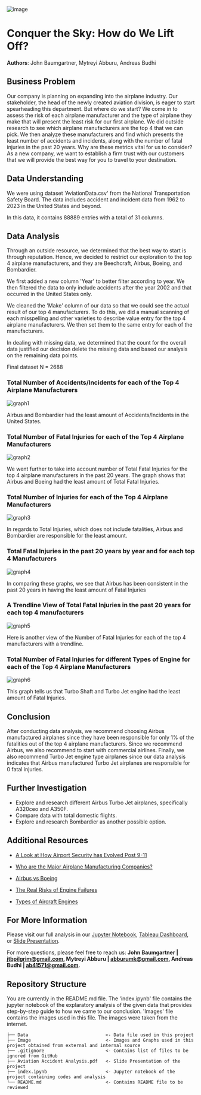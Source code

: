 ![image](https://assets.gulfstream.aero/thedotcom/images/aircraft/g650er/d_g650ER_a_mkt_00186_v02r01_web.jpg)

# Conquer the Sky: How do We Lift Off?

**Authors**: John Baumgartner, Mytreyi Abburu, Andreas Budhi


## Business Problem

 Our company is planning on expanding into the airplane industry. Our stakeholder, the head of the newly created aviation division, is eager to start spearheading this department. But where do we start? We come in to assess the risk of each airplane manufacturer and the type of airplane they make that will present the least risk for our first airplane. We did outside research to see which airplane manufacturers are the top 4 that we can pick. We then analyze these manufacturers and find which presents the least number of accidents and incidents, along with the number of fatal injuries in the past 20 years. Why are these metrics vital for us to consider? As a new company, we want to establish a firm trust with our customers that we will provide the best way for you to travel to your destination.


## Data Understanding

We were using dataset 'AviationData.csv' from the National Transportation Safety Board.  The data includes accident and incident data from 1962 to 2023 in the United States and beyond.

In this data, it contains 88889 entries with a total of 31 columns. 

## Data Analysis

Through an outside resource, we determined that the best way to start is through reputation. Hence, we decided to restrict our exploration to the top 4 airplane manufacturers, and they are Beechcraft, Airbus, Boeing, and Bombardier.

We first added a new column 'Year' to better filter according to year. We then filtered the data to only include accidents after the year 2002 and that occurred in the United States only. 

We cleaned the 'Make' column of our data so that we could see the actual result of our top 4 manufacturers. To do this, we did a manual scanning of each misspelling and other varieties to describe value entry for the top 4 airplane manufacturers. We then set them to the same entry for each of the manufacturers.

In dealing with missing data, we determined that the count for the overall data justified our decision delete the missing data and based our analysis on the remaining data points.

Final dataset N = 2688


### Total Number of Accidents/Incidents for each of the Top 4 Airplane Manufacturers
![graph1](./Image/manufacturersVSaccidents.png)

Airbus and Bombardier had the least amount of Accidents/Incidents in the United States.


### Total Number of Fatal Injuries for each of the Top 4 Airplane Manufacturers
![graph2](./Image/ManufacturersVSFatalInjuries.png)

We went further to take into account number of Total Fatal Injuries for the top 4 airplane manufacturers in the past 20 years. The graph shows that Airbus and Boeing had the least amount of Total Fatal Injuries.

### Total Number of Injuries for each of the Top 4 Airplane Manufacturers
![graph3](./Image/ManufacturersVSTotalInjuries.png)

In regards to Total Injuries, which does not include fatalities, Airbus and Bombardier are responsible for the least amount. 

### Total Fatal Injuries in the past 20 years by year and for each top 4 Manufacturers
![graph4](./Image/FatalInjuriesOverYearsbyManufacturers.png)

In comparing these graphs, we see that Airbus has been consistent in the past 20 years in having the least amount of Fatal Injuries

### A Trendline View of Total Fatal Injuries in the past 20 years for each top 4 manufacturers
![graph5](./Image/FatalInjuriesTrendline.png)

Here is another view of the Number of Fatal Injuries for each of the top 4 manufacturers with a trendline.


### Total Number of Fatal Injuries for different Types of Engine for each of the Top 4 Airplane Manufacturers
![graph6](./Image/TypeofEngineIncidentsVSManufacturers.png)

This graph tells us that Turbo Shaft and Turbo Jet engine had the least amount of Fatal Injuries.

## Conclusion

After conducting data analysis, we recommend choosing Airbus manufactured airplanes since they have been responsible for only 1% of the fatalities out of the top 4 airplane manufacturers. Since we recommend Airbus, we also recommend to start with commercial airlines. Finally, we also recommend Turbo Jet engine type airplanes since our data analysis indicates that Airbus manufactured Turbo Jet airplanes are responsible for 0 fatal injuries.

## Further Investigation

- Explore and research different Airbus Turbo Jet airplanes, specifically A320ceo and A350F.
- Compare data with total domestic flights.
- Explore and research Bombardier as another possible option.


## Additional Resources

- <p><a href="https://www.phl.org/newsroom/911-security-impact">A Look at How Airport Security has Evolved Post 9-11</a></p>
- <p><a href="https://www.investopedia.com/ask/answers/050415/what-companies-are-major-players-airline-supply-business.asp#:~:text=Large%20Passenger%20Airplane%20Manufacturers,business%20for%20large%20commercial%20jets">Who are the Major Airplane Manufacturing Companies?</a></p>
- <p><a href="https://pilotinstitute.com/airbus-vs-boeing/">Airbus vs Boeing</a></p>
- <p><a href="https://www.aviationsafetymagazine.com/features/the-real-risks-of-engine-failures/">The Real Risks of Engine Failures</a></p>
- <p><a href="https://www.airpowerinc.com/types-of-aircraft-engines">Types of Aircraft Engines</a></p>


## For More Information

Please visit our full analysis in our [Jupyter Notebook](./index.ipynb), [Tableau Dashboard](https://public.tableau.com/app/profile/john.baumgartner/viz/AirlineSafetyReport_16963506541880/IncidentsandFatalitiesoftheFourMajorAirplaneManufacturers?publish=yes), or [Slide Presentation](./Aviation%20Accident%20Analysis.pdf).

For more questions, please feel free to reach us: **John Baumgartner | jtbpilgrim@gmail.com, Mytreyi Abburu | abburumk@gmail.com, Andreas Budhi | ab41571@gmail.com.**


## Repository Structure

You are currently in the README.md file. The 'index.ipynb' file contains the jupyter notebook of the explaratory analysis of the given data that provides step-by-step guide to how we came to our conclusion. 'Images' file contains the images used in this file. The images were taken from the internet.

```
├── Data                             <- Data file used in this project
├── Image                            <- Images and Graphs used in this project obtained from external and internal source
├── .gitignore                       <- Contains list of files to be ignored from GitHub
├── Aviation Accident Analysis.pdf   <- Slide Presentation of the project
├── index.ipynb                      <- Jupyter notebook of the project containing codes and analysis     
└── README.md                        <- Contains README file to be reviewed
```
